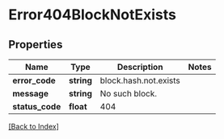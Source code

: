# Error404BlockNotExists

## Properties

Name | Type | Description | Notes
------------ | ------------- | ------------- | -------------
**error_code** | **string** | block.hash.not.exists |
**message** | **string** | No such block. |
**status_code** | **float** | 404 |

[[Back to Index]](../index.md)
